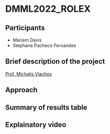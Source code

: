 # DMML2022_ROLEX

## Participants
- Mariam Davis
- Stephane Pacheco Fernandes

## Brief description of the project
[Prof. Michalis Vlachos](https://github.com/michalis0)

## Approach

## Summary of results table

## Explainatory video
